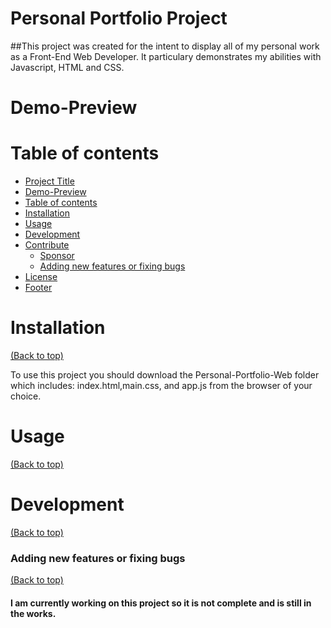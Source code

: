 # Personal Portfolio Project

##This project was created for the intent to display all of my personal work as a Front-End Web Developer. It particulary demonstrates my abilities with Javascript, HTML and CSS.

# Demo-Preview

# Table of contents

- [Project Title](#project-title)
- [Demo-Preview](#demo-preview)
- [Table of contents](#table-of-contents)
- [Installation](#installation)
- [Usage](#usage)
- [Development](#development)
- [Contribute](#contribute)
    - [Sponsor](#sponsor)
    - [Adding new features or fixing bugs](#adding-new-features-or-fixing-bugs)
- [License](#license)
- [Footer](#footer)

# Installation
[(Back to top)](#table-of-contents)

To use this project you should download the Personal-Portfolio-Web folder which includes: index.html,main.css, and app.js from the browser of your choice.
# Usage
[(Back to top)](#table-of-contents)



# Development
[(Back to top)](#table-of-contents)

<!-- This is the place where you give instructions to developers on how to modify the code.

You could give **instructions in depth** of **how the code works** and how everything is put together.

You could also give specific instructions to how they can setup their development environment.

Ideally, you should keep the README simple. If you need to add more complex explanations, use a wiki. Check out [this wiki](https://github.com/navendu-pottekkat/nsfw-filter/wiki) for inspiration. -->




### Adding new features or fixing bugs
[(Back to top)](#table-of-contents)

#### I am currently working on this project so it is not complete and is still in the works.

